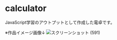 # calculator
JavaScript学習のアウトプットとして作成した電卓です。

※作品イメージ画像↓
![スクリーンショット (591)](https://github.com/yamabukiruri/calculator/assets/112258108/c50727b0-3929-4224-8be6-c2ca13da9277)
